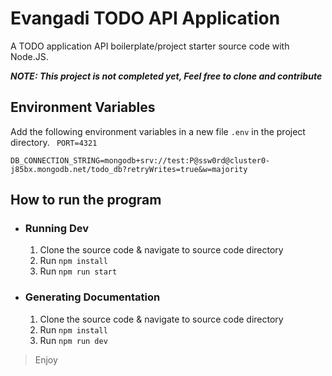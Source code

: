 # Evangadi TODO API Application 

A TODO application API boilerplate/project starter source code with Node.JS.

*__NOTE: This project is not completed yet, Feel free to clone and contribute__*

## Environment Variables
Add the following environment variables in a new file `.env` in the project directory.
`
PORT=4321`  


`DB_CONNECTION_STRING=mongodb+srv://test:P@ssw0rd@cluster0-j85bx.mongodb.net/todo_db?retryWrites=true&w=majority
`

## How to run the program

- ### Running Dev
    1. Clone the source code & navigate to source code directory
    2. Run `npm install`
    3. Run `npm run start`

- ### Generating Documentation
    1. Clone the source code & navigate to source code directory
    2. Run `npm install`
    2. Run `npm run dev`

> Enjoy

